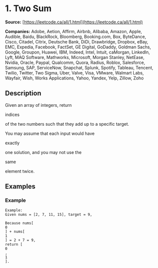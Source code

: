# 1. Two Sum

**Source:** [https://leetcode.ca/all/1.html](https://leetcode.ca/all/1.html)

**Companies:** Adobe, Aetion, Affirm, Airbnb, Alibaba, Amazon, Apple, Audible, Baidu, BlackRock, Bloomberg, Booking.com, Box, ByteDance, Cisco, Citadel, Citrix, Deutsche Bank, DiDi, Drawbridge, Dropbox, eBay, EMC, Expedia, Facebook, FactSet, GE Digital, GoDaddy, Goldman Sachs, Google, Groupon, Huawei, IBM, Indeed, Intel, Intuit, caMorgan, LinkedIn, Lyft, MAQ Software, Mathworks, Microsoft, Morgan Stanley, NetEase, Nvidia, Oracle, Paypal, Qualcomm, Quora, Radius, Roblox, Salesforce, Samsung, SAP, ServiceNow, Snapchat, Splunk, Spotify, Tableau, Tencent, Twilio, Twitter, Two Sigma, Uber, Valve, Visa, VMware, Walmart Labs, Wayfair, Wish, Works Applications, Yahoo, Yandex, Yelp, Zillow, Zoho

## Description

Given an array of integers, return

indices

of the two numbers such that they
        add up to a specific target.

You may assume that each input would have

exactly

one solution, and
        you may not use the

same

element twice.

## Examples

### Example

```
Example:
Given nums = [2, 7, 11, 15], target = 9,

Because nums[
0
] + nums[
1
] = 2 + 7 = 9,
return [
0
,
1
].
```

